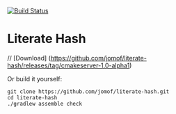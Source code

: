 [![Build Status](https://travis-ci.org/jomof/literate-hash.svg?branch=master)](https://travis-ci.org/jomof/literate-hash)


# Literate Hash

// [Download] (https://github.com/jomof/literate-hash/releases/tag/cmakeserver-1.0-alpha1)

Or build it yourself:

    git clone https://github.com/jomof/literate-hash.git
    cd literate-hash
    ./gradlew assemble check
